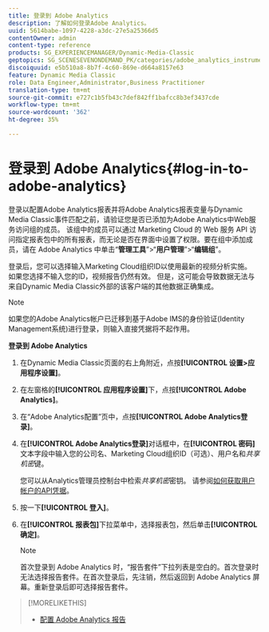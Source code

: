 ```yaml
---
title: 登录到 Adobe Analytics
description: 了解如何登录Adobe Analytics。
uuid: 5614babe-1097-4228-a3dc-27e5a25366d5
contentOwner: admin
content-type: reference
products: SG_EXPERIENCEMANAGER/Dynamic-Media-Classic
geptopics: SG_SCENESEVENONDEMAND_PK/categories/adobe_analytics_instrumentation_kit
discoiquuid: e5b510a8-8b7f-4c60-869e-d664a8157e63
feature: Dynamic Media Classic
role: Data Engineer,Administrator,Business Practitioner
translation-type: tm+mt
source-git-commit: e727c1b5fb43c7def842ff1bafcc8b3ef3437cde
workflow-type: tm+mt
source-wordcount: '362'
ht-degree: 35%

---
```



# 登录到 Adobe Analytics{#log-in-to-adobe-analytics}

登录以配置Adobe Analytics报表并将Adobe Analytics报表变量与Dynamic Media Classic事件匹配之前，请验证您是否已添加为Adobe Analytics中Web服务访问组的成员。 该组中的成员可以通过 Marketing Cloud 的 Web 服务 API 访问指定报表包中的所有报表，而无论是否在界面中设置了权限。要在组中添加成员，请在 Adobe Analytics 中单击“**管理工具**”>“**用户管理**”>“**编辑组**”。

登录后，您可以选择输入Marketing Cloud组织ID以使用最新的视频分析实施。 如果您选择不输入您的ID，视频报告仍然有效。 但是，这可能会导致数据无法与来自Dynamic Media Classic外部的该客户端的其他数据正确集成。

>[!NOTE]
>
>如果您的Adobe Analytics帐户已迁移到基于Adobe IMS的身份验证(Identity Management系统)进行登录，则输入直接凭据将不起作用。

**登录到 Adobe Analytics**

1. 在Dynamic Media Classic页面的右上角附近，点按&#x200B;**[!UICONTROL 设置>应用程序设置]**。
1. 在左窗格的&#x200B;**[!UICONTROL 应用程序设置]**&#x200B;下，点按&#x200B;**[!UICONTROL Adobe Analytics]**。
1. 在“Adobe Analytics配置”页中，点按&#x200B;**[!UICONTROL Adobe Analytics登录]**。
1. 在&#x200B;**[!UICONTROL Adobe Analytics登录]**&#x200B;对话框中，在&#x200B;**[!UICONTROL 密码]**&#x200B;文本字段中输入您的公司名、Marketing Cloud组织ID（可选）、用户名和&#x200B;*共享机密*&#x200B;键。

   您可以从Analytics管理员控制台中检索&#x200B;*共享机密*&#x200B;密钥。 请参阅[如何获取用户帐户的API凭据](https://github.com/AdobeDocs/analytics-2.0-apis/blob/master/create-oauth-client.md)。

1. 按一下&#x200B;**[!UICONTROL 登入]**。
1. 在&#x200B;**[!UICONTROL 报表包]**&#x200B;下拉菜单中，选择报表包，然后单击&#x200B;**[!UICONTROL 确定]**。

   >[!NOTE]
   >
   >首次登录到 Adobe Analytics 时，“报告套件”下拉列表是空白的。首次登录时无法选择报告套件。在首次登录后，先注销，然后返回到 Adobe Analytics 屏幕。重新登录后即可选择报告套件。

>[!MORELIKETHIS]
>
>* [配置 Adobe Analytics 报告](configuring-analytics-reports.md#configuring_adobe_analytics_reports)

